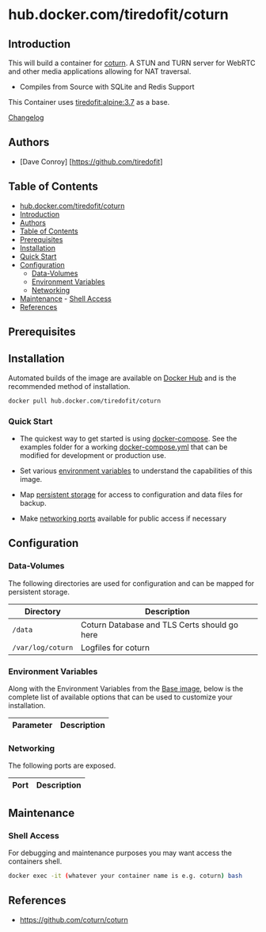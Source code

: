 # hub.docker.com/tiredofit/coturn

## Introduction

This will build a container for [coturn](https://github.com/coturn/coturn). A STUN and TURN server for WebRTC and other media
applications allowing for NAT traversal.

* Compiles from Source with SQLite and Redis Support

This Container uses [tiredofit:alpine:3.7](https://hub.docker.com/r/tiredofit/alpine) as a base.

[Changelog](CHANGELOG.md)

## Authors

- [Dave Conroy] [https://github.com/tiredofit]

## Table of Contents

- [hub.docker.com/tiredofit/coturn](#hubdockercomtiredofitcoturn)
- [Introduction](#introduction)
- [Authors](#authors)
- [Table of Contents](#table-of-contents)
- [Prerequisites](#prerequisites)
- [Installation](#installation)
- [Quick Start](#quick-start)
- [Configuration](#configuration)
    - [Data-Volumes](#data-volumes)
    - [Environment Variables](#environment-variables)
    - [Networking](#networking)
- [Maintenance](#maintenance)
      - [Shell Access](#shell-access)
- [References](#references)

## Prerequisites

## Installation

Automated builds of the image are available on [Docker Hub](https://hub.docker.com/tiredofit/coturn) and is the recommended method of installation.

```bash
docker pull hub.docker.com/tiredofit/coturn
```

### Quick Start

* The quickest way to get started is using [docker-compose](https://docs.docker.com/compose/). See the examples folder for a working [docker-compose.yml](examples/docker-compose.yml) that can be modified for development or production use.

* Set various [environment variables](#environment-variables) to understand the capabilities of this image.
* Map [persistent storage](#data-volumes) for access to configuration and data files for backup.
* Make [networking ports](#networking) available for public access if necessary

## Configuration

### Data-Volumes

The following directories are used for configuration and can be mapped for persistent storage.

| Directory         | Description                                  |
| ----------------- | -------------------------------------------- |
| `/data`           | Coturn Database and TLS Certs should go here |
| `/var/log/coturn` | Logfiles for coturn                          |

### Environment Variables

Along with the Environment Variables from the [Base image](https://hub.docker.com/r/tiredofit/alpine), below is the complete list of available options that can be used to customize your installation.

| Parameter | Description |
| --------- | ----------- |

### Networking

The following ports are exposed.

| Port | Description |
| ---- | ----------- |

## Maintenance

### Shell Access

For debugging and maintenance purposes you may want access the containers shell.

```bash
docker exec -it (whatever your container name is e.g. coturn) bash
```

## References

* <https://github.com/coturn/coturn>
